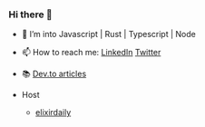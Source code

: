### Hi there 👋

- 🔭 I’m into Javascript | Rust | Typescript | Node
- 📫 How to reach me: [LinkedIn](https://www.linkedin.com/in/andrey-frolov-3b8579155/) [Twitter](https://twitter.com/_frolov_a)
- 📚 [Dev.to articles](https://dev.to/frolovdev)

- Host
  * [elixirdaily](https://twitter.com/elixirdaily)


